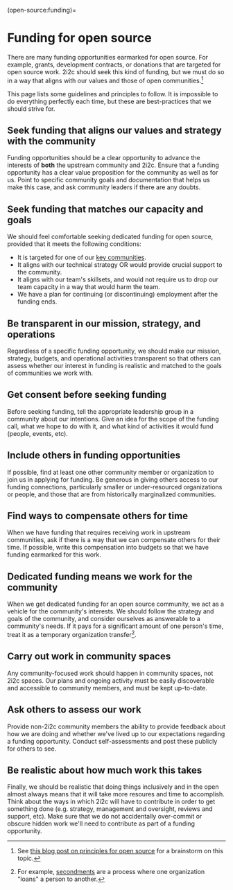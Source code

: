 (open-source:funding)=
# Funding for open source

There are many funding opportunities earmarked for open source.
For example, grants, development contracts, or donations that are targeted for open source work. 2i2c should seek this kind of funding, but we must do so in a way that aligns with our values and those of open communities.[^1]

This page lists some guidelines and principles to follow.
It is impossible to do everything perfectly each time, but these are best-practices that we should strive for.

[^1]: See [this blog post on principles for open source](https://2i2c.org/blog/2023/open-source-funding-principles/) for a brainstorm on this topic.

## Seek funding that aligns our values and strategy with the community

Funding opportunities should be a clear opportunity to advance the interests of **both** the upstream community and 2i2c.
Ensure that a funding opportunity has a clear value proposition for the community as well as for us.
Point to specific community goals and documentation that helps us make this case, and ask community leaders if there are any doubts.

## Seek funding that matches our capacity and goals

We should feel comfortable seeking dedicated funding for open source, provided that it meets the following conditions:

- It is targeted for one of our [key communities](key-communities.md).
- It aligns with our technical strategy OR would provide crucial support to the community.
- It aligns with our team's skillsets, and would not require us to drop our team capacity in a way that would harm the team.
- We have a plan for continuing (or discontinuing) employment after the funding ends.

## Be transparent in our mission, strategy, and operations

Regardless of a specific funding opportunity, we should make our mission, strategy, budgets, and operational activities transparent so that others can assess whether our interest in funding is realistic and matched to the goals of communities we work with.

## Get consent before seeking funding

Before seeking funding, tell the appropriate leadership group in a community about our intentions.
Give an idea for the scope of the funding call, what we hope to do with it, and what kind of activities it would fund (people, events, etc).

## Include others in funding opportunities

If possible, find at least one other community member or organization to join us in applying for funding.
Be generous in giving others access to our funding connections, particularly smaller or under-resourced organizations or people, and those that are from historically marginalized communities.

## Find ways to compensate others for time

When we have funding that requires receiving work in upstream communities, ask if there is a way that we can compensate others for their time.
If possible, write this compensation into budgets so that we have funding earmarked for this work.

## Dedicated funding means we work for the community

When we get dedicated funding for an open source community, we act as a vehicle for the community's interests.
We should follow the strategy and goals of the community, and consider ourselves as answerable to a community's needs.
If it pays for a significant amount of one person's time, treat it as a temporary organization transfer[^secondment].

[^secondment]: For example, [secondments](https://en.wikipedia.org/wiki/Secondment) are a process where one organization "loans" a person to another.

## Carry out work in community spaces

Any community-focused work should happen in community spaces, not 2i2c spaces.
Our plans and ongoing activity must be easily discoverable and accessible to community members, and must be kept up-to-date.

## Ask others to assess our work

Provide non-2i2c community members the ability to provide feedback about how we are doing and whether we've lived up to our expectations regarding a funding opportunity.
Conduct self-assessments and post these publicly for others to see.

## Be realistic about how much work this takes

Finally, we should be realistic that doing things inclusively and in the open almost always means that it will take more resoures and time to accomplish.
Think about the ways in which 2i2c will have to contribute in order to get something done (e.g. strategy, management and oversight, reviews and support, etc).
Make sure that we do not accidentally over-commit or obscure hidden work we'll need to contribute as part of a funding opportunity.
